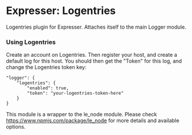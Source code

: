 # Expresser: Logentries

Logentries plugin for Expresser. Attaches itself to the main Logger module.

### Using Logentries

Create an account on Logentries. Then register your host, and create a default log for this host. You should then get the "Token" for this log, and change the Logentries token key:

    "logger": {
        "logentries": {
            "enabled": true,
            "token": "your-logentries-token-here"
        }
    }

This module is a wrapper to the le_node module.
Please check https://www.npmjs.com/package/le_node for more details and available options.
